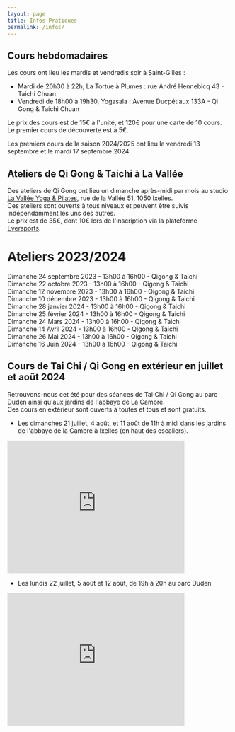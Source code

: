 ```yaml
---
layout: page
title: Infos Pratiques
permalink: /infos/
---
```


## Cours hebdomadaires
Les cours ont lieu les mardis et vendredis soir à Saint-Gilles :<br/>
- Mardi de 20h30 à 22h, La  Tortue à Plumes : rue André Hennebicq 43 - Taichi Chuan<br/>
- Vendredi de 18h00 à 19h30, Yogasala : Avenue Ducpétiaux 133A - Qi Gong & Taichi Chuan<br/>

Le prix des cours est de 15€ à l'unité, et 120€ pour une carte de 10 cours.<br/>
Le premier cours de découverte est à 5€.<br/>

Les premiers cours de la saison 2024/2025 ont lieu le vendredi 13 septembre et le mardi 17 septembre 2024.


## Ateliers de Qi Gong & Taichi à La Vallée
Des ateliers de Qi Gong ont lieu un dimanche après-midi par mois au studio [La Vallée Yoga & Pilates](https://yogavallee.be/), rue de la Vallée 51, 1050 Ixelles.<br>
Ces ateliers sont ouverts à tous niveaux et peuvent être suivis indépendamment les uns des autres.<br>
Le prix est de 35€, dont 10€ lors de l'inscription via la plateforme [Eversports](https://www.eversports.be/e/workshop/kPai7yV).

# Ateliers 2023/2024
Dimanche 24 septembre 2023 - 13h00 à 16h00 - Qigong & Taichi<br/>
Dimanche 22 octobre 2023 - 13h00 à 16h00 - Qigong & Taichi<br/>
Dimanche 12 novembre 2023 - 13h00 à 16h00 - Qigong & Taichi<br/>
Dimanche 10 décembre 2023 - 13h00 à 16h00 - Qigong & Taichi<br/>
Dimanche 28 janvier 2024 - 13h00 à 16h00 - Qigong & Taichi<br/>
Dimanche 25 février 2024 - 13h00 à 16h00 - Qigong & Taichi<br/>
Dimanche 24 Mars 2024 - 13h00 à 16h00 - Qigong & Taichi<br/>
Dimanche 14 Avril 2024 - 13h00 à 16h00 - Qigong & Taichi<br/>
Dimanche 26 Mai 2024 - 13h00 à 16h00 - Qigong & Taichi<br/>
Dimanche 16 Juin 2024 - 13h00 à 16h00 - Qigong & Taichi<br/>

<!---
# Ateliers passés
Dimanche 11 Juin 2023 - 13h30 à 16h - Les Huit pièces de Brocard (2ème partie)<br/>
Dimanche 21 Mai 2023 - 13h30 à 16h - Les Huit pièces de Brocard (1ère partie)<br/>
Dimanche 16 Avril 2023 - 13h30 à 16h - Qi Gong & Tai Chi<br/>
Dimanche 26 Mars 2023 - 13h30 à 16h - Constance & Changements<br/>
Dimanche 19 Février 2023 - 13h30 à 16h - Terre & Ciel<br/>
Dimanche 11 Décembre 2022 - 13h00 à 16h - Souffle au repos, souffle en mouvement<br/>
Dimanche 20 Novembre 2022 - 13h00 à 16h - Quiétude et Mouvement<br/>
Dimanche 23 Octobre 2022 - 13h00 à 16h - Trouver le centre, Déployer l'espace<br/>
--->


## Cours de Tai Chi / Qi Gong en extérieur en juillet et août 2024
Retrouvons-nous cet été pour des séances de Tai Chi / Qi Gong au parc Duden ainsi qu'aux jardins de l'abbaye de La Cambre.<br/>
Ces cours en extérieur sont ouverts à toutes et tous et sont gratuits.<br />
- Les dimanches 21 juillet, 4 août, et 11 août de 11h à midi dans les jardins de l'abbaye de la Cambre à Ixelles (en haut des escaliers).
<iframe src="https://www.google.com/maps/embed?pb=!1m17!1m12!1m3!1d2520.7221723233383!2d4.373245999999999!3d50.817786!2m3!1f0!2f0!3f0!3m2!1i1024!2i768!4f13.1!3m2!1m1!2zNTDCsDQ5JzA0LjAiTiA0wrAyMicyMy43IkU!5e0!3m2!1sfr!2sfr!4v1688481951956!5m2!1sfr!2sfr" width="400" height="300" style="border:0;" allowfullscreen="" loading="lazy" referrerpolicy="no-referrer-when-downgrade"></iframe>
<br />

- Les lundis 22 juillet, 5 août et 12 août, de 19h à 20h au parc Duden
<iframe src="https://www.google.com/maps/embed?pb=!1m17!1m12!1m3!1d2520.777336702971!2d4.333308!3d50.816764!2m3!1f0!2f0!3f0!3m2!1i1024!2i768!4f13.1!3m2!1m1!2zNTDCsDQ5JzAwLjQiTiA0wrAxOSc1OS45IkU!5e0!3m2!1sfr!2sbe!4v1720446829282!5m2!1sfr!2sbe" width="400" height="300" style="border:0;" allowfullscreen="" loading="lazy" referrerpolicy="no-referrer-when-downgrade"></iframe>


